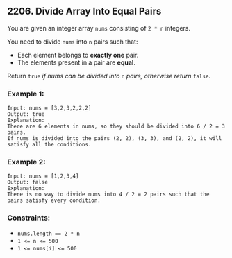 ## 2206. Divide Array Into Equal Pairs

You are given an integer array ```nums``` consisting of ```2 * n``` integers.

You need to divide ```nums``` into ```n``` pairs such that:

* Each element belongs to **exactly one** pair.
* The elements present in a pair are **equal**.

Return ```true``` *if nums can be divided into* ```n``` *pairs, otherwise return* ```false```.

### Example 1:
```
Input: nums = [3,2,3,2,2,2]
Output: true
Explanation:
There are 6 elements in nums, so they should be divided into 6 / 2 = 3 pairs.
If nums is divided into the pairs (2, 2), (3, 3), and (2, 2), it will satisfy all the conditions.
```
### Example 2:
```
Input: nums = [1,2,3,4]
Output: false
Explanation:
There is no way to divide nums into 4 / 2 = 2 pairs such that the pairs satisfy every condition.
```

### Constraints:

* ```nums.length == 2 * n```
* ```1 <= n <= 500```
* ```1 <= nums[i] <= 500```